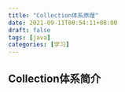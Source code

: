 ```yaml
---
title: "Collection体系原理"
date: 2021-09-11T00:54:11+08:00
draft: false
tags: [java]
categories: [学习]
---
```

## Collection体系简介





